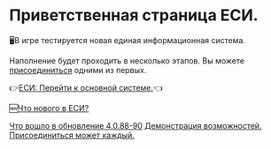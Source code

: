 # Приветственная страница ЕСИ.
🖥️В игре тестируется новая единая информационная система.

Наполнение будет проходить в несколько этапов. Вы можете [присоединиться](/sys/about/team) одними из первых.

👉[ЕСИ: Перейти к основной системе.](/sys)👈

🆕[Что нового в ЕСИ?](/sys/whats-new)

[Что вошло в обновление 4.0.88-90](/sys/update/4-0-88)
[Демонстрация возможностей.](/example)
[Присоединиться может каждый.](/sys/about/team)